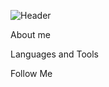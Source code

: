 ![Header](https://github.com/AbduganiOdilov/AbduganiOdilov/blob/main/assets/banner.png)

About me

Languages and Tools

Follow Me